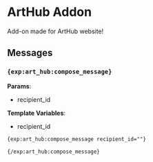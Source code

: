 # ArtHub Addon

Add-on made for ArtHub website!

## Messages

### `{exp:art_hub:compose_message}`

**Params**:

- recipient_id

**Template Variables**:

- recipient_id

```html
{exp:art_hub:compose_message recipient_id=""}

{/exp:art_hub:compose_message}
```
